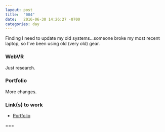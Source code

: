 ```yaml
---
layout: post
title:  "004"
date:   2016-06-30 14:26:27 -0700
categories: day
---
```


Finding I need to update my old systems...someone broke my most recent laptop, so I've been using old (very old) gear.

### WebVR
Just research.

### Portfolio
More changes.

### Link(s) to work

- [Portfolio](https://www.billimarie.com/portfolio)

===
